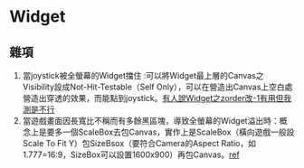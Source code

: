 # Widget

## 雜項
1. 當joystick被全螢幕的Widget擋住 :可以將Widget最上層的Canvas之Visibility設成Not-Hit-Testable（Self Only），可以在營造出Canvas上空白處營造出穿透的效果，而能點到joystick。[有人說Widget之zorder改-1有用但我測是不行](https://answers.unrealengine.com/questions/401796/changing-zorder-of-virtual-joysticks.html)
2. 當遊戲畫面因長寬比不稱而有多餘黑區塊，導致全螢幕的Widget溢出時：概念上是要多一個ScaleBox去包Canvas，實作上是ScaleBox（橫向遊戲一般設Scale To Fit Y）包SizeBsox（要符合Camera的Aspect Ratio，如1.777=16:9，SizeBox可以設置1600x900）再包Canvas。[ref](https://forums.unrealengine.com/t/best-way-to-handle-widgets-and-screen-resolution/20123/7)



## 
